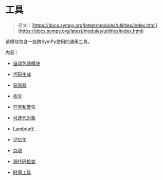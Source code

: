 # 工具

> 原文：[https://docs.sympy.org/latest/modules/utilities/index.html](https://docs.sympy.org/latest/modules/utilities/index.html)

该模块包含一些跨SymPy使用的通用工具。

内容：

+   [自动包装模块](autowrap.html)

+   [代码生成](codegen.html)

+   [装饰器](decorator.html)

+   [枚举](enumerative.html)

+   [异常和警告](exceptions.html)

+   [可迭代对象](iterables.html)

+   [Lambda化](lambdify.html)

+   [记忆化](memoization.html)

+   [杂项](misc.html)

+   [源代码检查](source.html)

+   [时间工具](timeutils.html)
